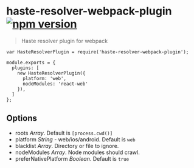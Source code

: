 # haste-resolver-webpack-plugin [![npm version](https://badge.fury.io/js/haste-resolver-webpack-plugin.svg)](http://badge.fury.io/js/haste-resolver-webpack-plugin)
> Haste resolver plugin for webpack

```
var HasteResolverPlugin = require('haste-resolver-webpack-plugin');

module.exports = {
  plugins: [
    new HasteResolverPlugin({
      platform: 'web',
      nodeModules: 'react-web'
    }),
  ]
};
```

## Options
* roots *Array*. Default is `[process.cwd()]`
* platform *String* - web/ios/android. Default is `web`
* blacklist *Array*. Directory or file to ignore.
* nodeModules *Array*. Node modules should crawl.
* preferNativePlatform *Boolean*. Default is `true`
